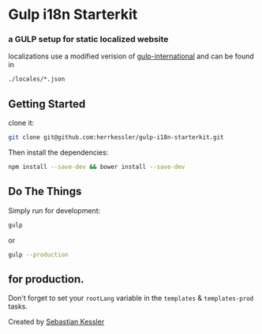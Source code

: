 # Gulp i18n Starterkit

### a GULP setup for static localized website

localizations use a modified verision of [gulp-international](https://github.com/herrkessler/gulp-international) and can be found in

```bash
./locales/*.json
```

## Getting Started

clone it:

```bash
git clone git@github.com:herrkessler/gulp-i18n-starterkit.git
```

Then install the dependencies:

```bash
npm install --save-dev && bower install --save-dev
```

## Do The Things

Simply run for development:

```bash
gulp
```
 or

```bash
gulp --production
```
for production.
---

Don't forget to set your `rootLang` variable in the `templates` & `templates-prod` tasks.

Created by [Sebastian Kessler](http://herrkessler.de)
